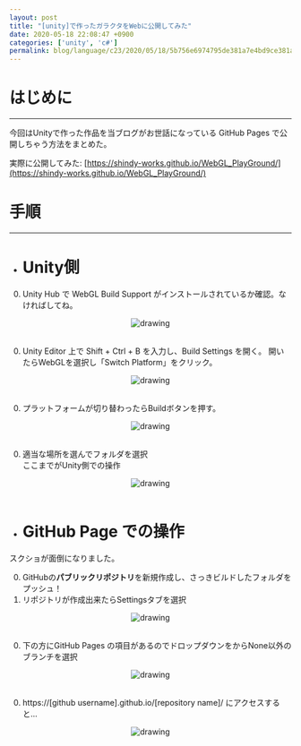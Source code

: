 ```yaml
---
layout: post
title: "[unity]で作ったガラクタをWebに公開してみた"
date: 2020-05-18 22:08:47 +0900
categories: ['unity', 'c#']
permalink: blog/language/c23/2020/05/18/5b756e6974795de381a7e4bd9ce381a3e3819fe382ace383a9e382afe382bfe38292576562e381abe585ace9968be38197e381a6e381bfe3819f
---
```



# はじめに
***
今回はUnityで作った作品を当ブログがお世話になっている GitHub Pages で公開しちゃう方法をまとめた。

実際に公開してみた: [https://shindy-works.github.io/WebGL_PlayGround/](https://shindy-works.github.io/WebGL_PlayGround/)

# 手順
***

- # Unity側

0. Unity Hub で WebGL Build Support がインストールされているか確認。なければしてね。

<div style="text-align: center" height="360">
    <img src="{{site.baseurl}}/assets/img/unity_web_gl1.png" alt="drawing"/>  
</div><br>

0. Unity Editor 上で Shift + Ctrl + B を入力し、Build Settings を開く。
開いたらWebGLを選択し「Switch Platform」をクリック。  

<div style="text-align: center" height="360">
    <img src="{{site.baseurl}}/assets/img/unity_web_gl2.png" alt="drawing"/>  
</div><br>
    
0. プラットフォームが切り替わったらBuildボタンを押す。  

<div style="text-align: center" height="360">
    <img src="{{site.baseurl}}/assets/img/unity_web_gl3.png" alt="drawing"/>  
</div><br>

0. 適当な場所を選んでフォルダを選択  
ここまでがUnity側での操作  

<div style="text-align: center" height="360">
    <img src="{{site.baseurl}}/assets/img/unity_web_gl4.png" alt="drawing"/>  
</div><br>

- # GitHub Page での操作
スクショが面倒になりました。

0. GitHubの**パブリックリポジトリ**を新規作成し、さっきビルドしたフォルダをプッシュ！
0. リポジトリが作成出来たらSettingsタブを選択

<div style="text-align: center" height="360">
    <img src="{{site.baseurl}}/assets/img/unity_web_gl5.png" alt="drawing"/>  
</div><br>


0. 下の方にGitHub Pages の項目があるのでドロップダウンをからNone以外のブランチを選択

<div style="text-align: center" height="360">
    <img src="{{site.baseurl}}/assets/img/unity_web_gl6.png" alt="drawing"/>  
</div><br>


0. https://[github username].github.io/[repository name]/ にアクセスすると...

<div style="text-align: center" height="360">
    <img src="{{site.baseurl}}/assets/img/unity_web_gl7.png" alt="drawing"/>  
</div><br>